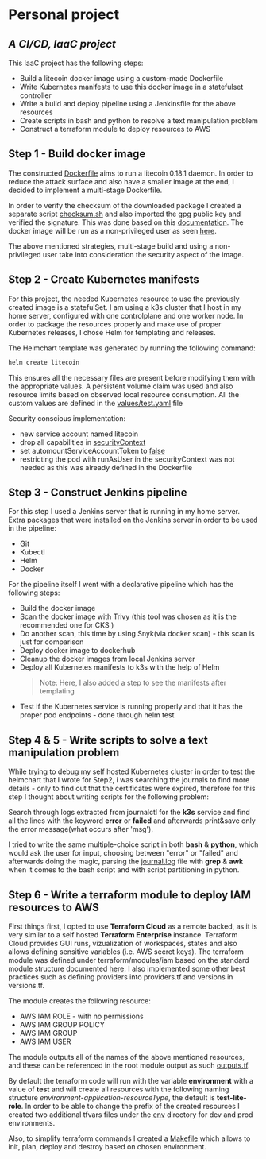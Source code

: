 # Personal project
## _A CI/CD, IaaC project_

This IaaC project has the following steps:

- Build a litecoin docker image using a custom-made Dockerfile
- Write Kubernetes manifests to use this docker image in a statefulset controller
- Write a build and deploy pipeline using a Jenkinsfile for the above resources
- Create scripts in bash and python to resolve a text manipulation problem
- Construct a terraform module to deploy resources to AWS
## Step 1 - Build docker image

The constructed [Dockerfile](Dockerfile) aims to run a litecoin 0.18.1 daemon. In order to reduce the attack surface and also have a smaller image at the end, I decided to implement a multi-stage Dockerfile.

In order to verify the checksum of the downloaded package I created a separate script [checksum.sh](checksum.sh) and also imported the gpg public key and verified the signature.
This was done based on this [documentation](https://download.litecoin.org/README-HOWTO-GPG-VERIFY-TEAM-MEMBERS-KEY.txt).
The docker image will be run as a non-privileged user as seen [here](https://github.com/staloosh/personal-project/blob/cb701c0b7e1fdc601a12396a5ca5c1da5dfe289b/Dockerfile#L61).

The above mentioned strategies, multi-stage build and using a non-privileged user take into consideration the security aspect of the image.

## Step 2 - Create Kubernetes manifests
For this project, the needed Kubernetes resource to use the previously created image is a statefulSet.
I am using a k3s cluster that I host in my home server, configured with one controlplane and one worker node.
In order to package the resources properly and make use of proper Kubernetes releases, I chose Helm for templating and releases.

The Helmchart template was generated by running the following command:
```sh
helm create litecoin
```
This ensures all the necessary files are present before modifying them with the appropriate values.
A persistent volume claim was used and also resource limits based on observed local resource consumption.
All the custom values are defined in the [values/test.yaml](https://github.com/staloosh/personal-project/blob/main/kubernetes/litecoin-chart/values/test.yaml) file

Security conscious implementation: 
- new service account named litecoin
- drop all capabilities in [securityContext](https://github.com/staloosh/personal-project/blob/cb701c0b7e1fdc601a12396a5ca5c1da5dfe289b/kubernetes/litecoin-chart/values/test.yaml#L18)
- set automountServiceAccountToken to [false](https://github.com/staloosh/personal-project/blob/cb701c0b7e1fdc601a12396a5ca5c1da5dfe289b/kubernetes/litecoin-chart/templates/statefulset.yaml#L29)
- restricting the pod with runAsUser in the securityContext was not needed as this was already defined in the Dockerfile

## Step 3 - Construct Jenkins pipeline
For this step I used a Jenkins server that is running in my home server.
Extra packages that were installed on the Jenkins server in order to be used in the pipeline:
- Git
- Kubectl
- Helm
- Docker

For the pipeline itself I went with a declarative pipeline which has the following steps:
- Build the docker image
- Scan the docker image with Trivy (this tool was chosen as it is the recommended one for CKS )
- Do another scan, this time by using Snyk(via docker scan) - this scan is just for comparison
- Deploy docker image to dockerhub
- Cleanup the docker images from local Jenkins server
- Deploy all Kubernetes manifests to k3s with the help of Helm
     > Note: Here, I also added a step to see the manifests after templating
- Test if the Kubernetes service is running properly and that it has the proper pod endpoints - done through helm test

## Step 4 & 5 - Write scripts to solve a text manipulation problem
While trying to debug my self hosted Kubernetes cluster in order to test the helmchart that I wrote for Step2, i was searching the journals to find more details - only to find out that the certificates were expired, therefore for this step I thought about writing scripts for the following problem: 

Search through logs extracted from journalctl for the **k3s** service and find all the lines with the keyword **error** or **failed** and afterwards print&save only the error message(what occurs after 'msg').

I tried to write the same multiple-choice script in both **bash** & **python**, which would ask the user for input, choosing between "error" or "failed" and afterwards doing the magic, parsing the [journal.log](scripts/journal.log) file with **grep** & **awk** when it comes to the bash script and with script partitioning in python.

## Step 6 - Write a terraform module to deploy IAM resources to AWS
First things first, I opted to use **Terraform Cloud** as a remote backed, as it is very similar to a self hosted **Terraform Enterprise** instance. Terraform Cloud provides GUI runs, vizualization of workspaces, states and also allows defining sensitive variables (i.e. AWS secret keys).
The terraform module was defined under terraform/modules/iam based on the standard module structure documented [here](https://www.terraform.io/language/modules/develop/structure). I also implemented some other best practices such as defining providers into providers.tf and versions in versions.tf.

The module creates the following resource:
- AWS IAM ROLE - with no permissions
- AWS IAM GROUP POLICY
- AWS IAM GROUP
- AWS IAM USER

The module outputs all of the names of the above mentioned resources, and these can be referenced in the root module output as such [outputs.tf](terraform/outputs.tf).

By default the terraform code will run with the variable **environment** with a value of **test** and will create all resources with the following naming structure _environment_-_application_-_resourceType_, the default is **test-lite-role**.
In order to be able to change the prefix of the created resources I created two additional tfvars files under the [env](terraform/env) directory for dev and prod environments.

Also, to simplify terraform commands I created a [Makefile](terraform/Makefile) which allows to init, plan, deploy and destroy based on  chosen environment.
